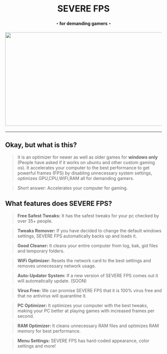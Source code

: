 <div align="center"><h1>SEVERE FPS</h1>
<h4>・for demanding gamers・<h4>
<img src="https://user-images.githubusercontent.com/108175829/197388515-b1666cf2-9247-45ae-8c3e-8fbfdb3a350f.png" width="600" height="300">
</div>
<hr>

## Okay, but what is this?
> It is an optimizer for newer as well as older games for __**windows only**__ (People have asked if it works on ubuntu and other custom gaming os). It accelerates your computer to the best performance to get powerful frames (FPS) by disabling unnecessary system settings, optimizes GPU,CPU,WIFI,RAM all for demanding gamers. 

> Short answer: Accelerates your computer for gaming.

## What features does SEVERE FPS?
> **Free Safest Tweaks:** It has the safest tweaks for your pc checked by over 35+ people.

> **Tweaks Remover:** If you have decided to change the default windows settings, SEVERE FPS automatically backs up and loads it.

> **Good Cleaner:** It cleans your entire computer from log, bak, gid files and temporary folders.

> **WiFi Optimizer:** Resets the network card to the best settings and removes unnecessary network usage.

> **Auto-Updater System:** If a new version of SEVERE FPS comes out it will automatically update. (SOON)

> **Virus Free:** We can promise SEVERE FPS that it is 100% virus free and that no antivirus will quarantine it.

> **PC Optimizer:** It optimizes your computer with the best tweaks, making your PC better at playing games with increased frames per second.

> **RAM Optimizer:** It cleans unnecessary RAM files and optimizes RAM memory for best performance.

> **Menu Settings:** SEVERE FPS has hard-coded appearance, color settings and more!
